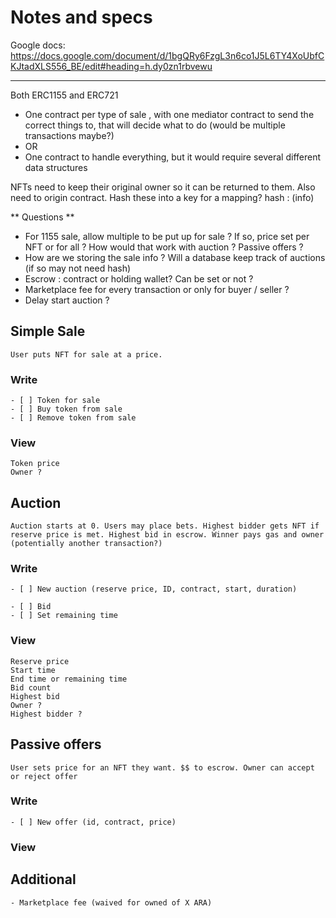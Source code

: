 # Notes and specs

Google docs: https://docs.google.com/document/d/1bgQRy6FzgL3n6co1J5L6TY4XoUbfCKJtadXLS556_BE/edit#heading=h.dy0zn1rbvewu

--------------

Both ERC1155 and ERC721

- One contract per type of sale , with one mediator contract to send the correct things to, that will decide what to do (would be multiple transactions maybe?)
- OR
- One contract to handle everything, but it would require several different data structures

 NFTs need to keep their original owner so it can be returned to them. Also need to origin contract. Hash these into a key for a mapping? hash : (info)

** Questions **

 - For 1155 sale, allow multiple to be put up for sale ? If so, price set per NFT or for all ? How would that work with auction ? Passive offers ?
 - How are we storing the sale info ? Will a database keep track of auctions (if so may not need hash)
 - Escrow : contract or holding wallet? Can be set or not ?
 - Marketplace fee for every transaction or only for buyer / seller ?
 - Delay start auction ?

## Simple Sale
	User puts NFT for sale at a price.

### Write
	- [ ] Token for sale
	- [ ] Buy token from sale
	- [ ] Remove token from sale

### View
	Token price
	Owner ?

## Auction

	Auction starts at 0. Users may place bets. Highest bidder gets NFT if reserve price is met. Highest bid in escrow. Winner pays gas and owner (potentially another transaction?)


### Write

	- [ ] New auction (reserve price, ID, contract, start, duration)

	- [ ] Bid
	- [ ] Set remaining time

### View
	Reserve price
	Start time
	End time or remaining time
	Bid count
	Highest bid
	Owner ?
	Highest bidder ?


## Passive offers

	User sets price for an NFT they want. $$ to escrow. Owner can accept or reject offer

### Write

	- [ ] New offer (id, contract, price)

### View



## Additional

	- Marketplace fee (waived for owned of X ARA)
